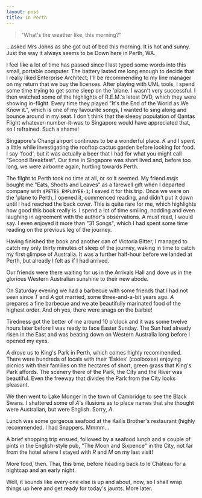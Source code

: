 ```yaml
---
layout: post
title: In Perth
---
```


> &quot;What's the weather like, this morning?&quot;

...asked Mrs Johns as she got out of bed this morning. It is hot and sunny. Just
the way it always seems to be Down here in Perth, WA.

I feel like a lot of time has passed since I last typed some words into this
small, portable computer. The battery lasted me long enough to decide that I
really liked Enterprise Architect; I'll be recommending to my line manager on my
return that we buy the licenses. After playing with UML tools, I spend some time
trying to get some sleep on the 'plane. I wasn't very successful. I then watched
some of the highlights of R.E.M.'s latest DVD, which they were showing
in-flight. Every time they played &quot;It's the End of the World as We Know
it.&quot;, which is one of my favourite songs, I wanted to sing along and bounce
around in my seat. I don't think that the sleepy population of Qantas Flight
whatever-number-it-was to Singapore would have appreciated that, so I refrained.
Such a shame!

Singapore's Changi airport continues to be a wonderful place. _K_ and I spent a
little while investigating the rooftop cactus garden before looking for food. I
say 'food', but it was actually a beer that I had for what you might call
&quot;Second Breakfast&quot;. Our time in Singapore was short lived and, before
too long, we were airborne again, hurtling towards Perth.

The flight to Perth took no time at all, or so it seemed. My friend _msjs_
bought me &quot;Eats, Shoots and Leaves&quot; as a farewell gift when I departed
company with `$PETES_EMPLOYEE-1`; I saved it for this trip. Once we were on the
'plane to Perth, I opened it, commenced reading, and didn't put it down until I
had reached the back cover. This is quite rare for me, which highlights how good
this book really is. I spend a lot of time smiling, nodding and even laughing in
agreement with the author's observations. A must read, I would say. I even
enjoyed it more than &quot;31 Songs&quot;, which I had spent some time reading
on the previous leg of the journey.

Having finished the book and another can of Victoria Bitter, I managed to catch
my only thirty minutes of sleep of the journey, waking in time to catch my first
glimpse of Australia. It was a further half-hour before we landed at Perth, but
already I felt as if I had arrived.

Our friends were there waiting for us in the Arrivals Hall and dove us in the
glorious Western Australian sunshine to their new abode. 

On Saturday evening we had a barbecue with some friends that I had not seen
since _T_ and _A_ got married, some three-and-a-bit years ago. _A_ prepares a
fine barbecue and we ate beautifully marinated food of the highest order. And oh
yes, there were snags on the barbie!

Tiredness got the better of me around 10 o'clock and it was some twelve hours
later before I was ready to face Easter Sunday. The Sun had already risen in the
East and was beating down on Western Australia long before I opened my eyes.

_A_ drove us to King's Park in Perth, which comes highly recommended. There were
hundreds of locals with their 'Eskies' (coolboxes) enjoying picnics with their
families on the hectares of short, green grass that King's Park affords. The
scenery there of the Park, the City and the River was beautiful. Even the
freeway that divides the Park from the City looks pleasant.

We then went to Lake Monger in the town of Cambridge to see the Black Swans. I
shattered some of _A_'s illusions as to place names that she thought were
Australian, but were English. Sorry, _A_.

Lunch was some gorgeous seafood at the Kailis Brother's restaurant (highly
recommended. I had Snappers. Mmmm...

A brief shopping trip ensued, followed by a seafood lunch and a couple of pints
in the English-style pub, &quot;The Moon and Sixpence&quot; in the City, not far
from the hotel where I stayed with _R_ and _M_ on my last visit!

More food, then. Thai, this time, before heading back to le Ch&acirc;teau for a
nightcap and an early night.

Well, it sounds like every one else is up and about, now, so I shall wrap things
up here and get ready for today's jaunts. More later.

